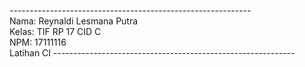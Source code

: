 ------------------------------------------------------------ <br>
Nama: Reynaldi Lesmana Putra <br>
Kelas: TIF RP 17 CID C <br>
NPM: 17111116 <br>
Latihan CI
------------------------------------------------------------ <br>
